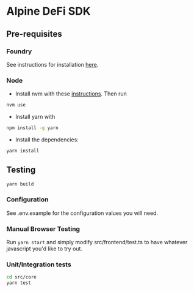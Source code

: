 # Alpine DeFi SDK

## Pre-requisites

### Foundry

See instructions for installation [here](https://github.com/gakonst/foundry#installation).

### Node

- Install nvm with these [instructions](https://github.com/nvm-sh/nvm#install--update-script). Then run

```sh
nvm use
```

- Install yarn with

```sh
npm install -g yarn
```

- Install the dependencies:

```sh
yarn install
```

## Testing

```sh
yarn build
```

### Configuration

See .env.example for the configuration values you will need.

### Manual Browser Testing

Run `yarn start` and simply modify src/frontend/test.ts to have whatever javascript you'd like to try out.

### Unit/Integration tests

```sh
cd src/core
yarn test
```
